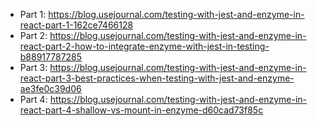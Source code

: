 * Part 1: https://blog.usejournal.com/testing-with-jest-and-enzyme-in-react-part-1-162ce7466128
* Part 2: https://blog.usejournal.com/testing-with-jest-and-enzyme-in-react-part-2-how-to-integrate-enzyme-with-jest-in-testing-b88917787285
* Part 3: https://blog.usejournal.com/testing-with-jest-and-enzyme-in-react-part-3-best-practices-when-testing-with-jest-and-enzyme-ae3fe0c39d06
* Part 4: https://blog.usejournal.com/testing-with-jest-and-enzyme-in-react-part-4-shallow-vs-mount-in-enzyme-d60cad73f85c





